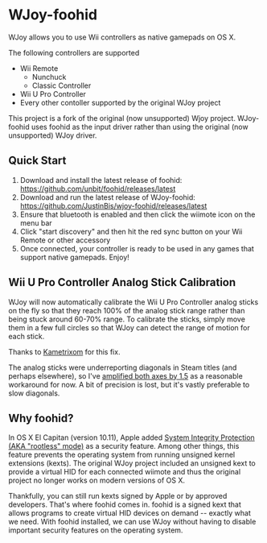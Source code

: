 # WJoy-foohid

WJoy allows you to use Wii controllers as native gamepads on OS X.

The following controllers are supported

- Wii Remote
	- Nunchuck
	- Classic Controller
- Wii U Pro Controller
- Every other contoller supported by the original WJoy project

This project is a fork of the original (now unsupported) Wjoy project. WJoy-foohid uses foohid as the input driver rather than using the original (now unsupported) WJoy driver.


## Quick Start

1. Download and install the latest release of foohid: https://github.com/unbit/foohid/releases/latest
2. Download and run the latest release of WJoy-foohid: https://github.com/JustinBis/wjoy-foohid/releases/latest
3. Ensure that bluetooth is enabled and then click the wiimote icon on the menu bar
4. Click "start discovery" and then hit the red sync button on your Wii Remote or other accessory
5. Once connected, your controller is ready to be used in any games that support native gamepads. Enjoy!


## Wii U Pro Controller Analog Stick Calibration

WJoy will now automatically calibrate the Wii U Pro Controller analog sticks on the fly so that they reach 100% of the analog stick range rather than being stuck around 60-70% range. To calibrate the sticks, simply move them in a few full circles so that WJoy can detect the range of motion for each stick.

Thanks to [Kametrixom](https://github.com/Kametrixom) for this fix.

The analog sticks were underreporting diagonals in Steam titles (and perhaps elsewhere), so I've [amplified both axes by 1.5](https://github.com/tapesonthefloor/wjoy-foohid/commit/12c38885c41ae601b85115fce94130e6afeebb9c) as a reasonable workaround for now. A bit of precision is lost, but it's vastly preferable to slow diagonals.  

## Why foohid?

In OS X El Capitan (version 10.11), Apple added [System Integrity Protection (AKA "rootless" mode)](http://apple.stackexchange.com/questions/193368/) as a security feature. Among other things, this feature prevents the operating system from running unsigned kernel extensions (kexts). The original WJoy project included an unsigned kext to provide a virtual HID for each connected wiimote and thus the original project no longer works on modern versions of OS X.

Thankfully, you can still run kexts signed by Apple or by approved developers. That's where foohid comes in. foohid is a signed kext that allows programs to create virtual HID devices on demand -- exactly what we need. With foohid installed, we can use WJoy without having to disable important security features on the operating system.
